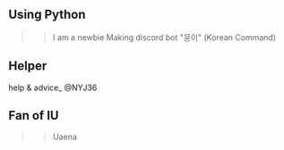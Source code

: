 ## Using Python
>> I am a newbie
>> Making discord bot "뭉이"
>> (Korean Command)
## Helper
help & advice_ @NYJ36
## Fan of IU
>> Uaena
